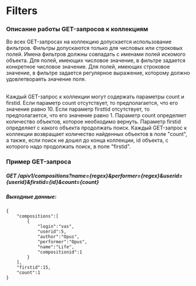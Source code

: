# Filters

### Описание работы GET-запросов к коллекциям

Во всех GET-запросах на коллекцию допускается использование фильтров. 
Фильтры допускаются только для числовых или строковых полей.
Имена фильтров должны совпадать с именами полей искомого объекта.
Для полей, имеющих числовое значение, в фильтре задается конкретное числовое значение.
Для полей, имеющих строковое значение, в фильтре задается регулярное выражение, которому должно удовлетвораять значение поля.
<br />
<br />

Каждый GET-запрос к коллекции могут содержать параметры count и firstid.
Если параметр count отсутствует, то предполагается, что его значение равно 10.
Если параметр firsttid отсутствует, то предполагается, что его значение равно 1.
Параметр count определяет количество объектов, которое необходимо вернуть.
Параметр firstid определяет с какого объекта продолжать поиск.
Каждый GET-запрос к коллекции возвращает количество найденных объектов в поле "count", 
а также, если поиск не дошел до конца коллекции, id объекта, с которого надо продолжать поиск, в поле "firstid".

### Пример GET-запроса

##### GET /apiv1/compositions?name={regex}&performer={regex}&userid={userid}&firstid={id}&count={count}
##### Выходные данные:
    {
        "compositions":[
            {
                "login":"vas",
                "userid":5,
                "author":"Opus",
                "performer":"Opus",
                "name":"Life",
                "compositionid":1
            }
        ],
        "firstid":15,
        "count":1
    }

